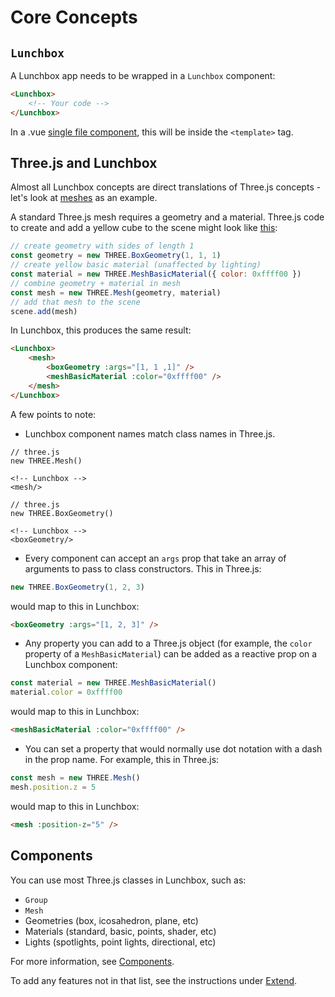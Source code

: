 # Core Concepts

## `Lunchbox`

A Lunchbox app needs to be wrapped in a `Lunchbox` component:

```html
<Lunchbox>
    <!-- Your code -->
</Lunchbox>
```

In a .vue [single file component](https://v3.vuejs.org/guide/single-file-component.html#single-file-components), this will be inside the `<template>` tag.

## Three.js and Lunchbox

Almost all Lunchbox concepts are direct translations of Three.js concepts - let's look at [meshes](https://threejs.org/docs/index.html?q=mesh#api/en/objects/Mesh) as an example.

A standard Three.js mesh requires a geometry and a material. Three.js code to create and add a yellow cube to the scene might look like [this](https://threejs.org/docs/index.html?q=mesh#api/en/objects/Mesh):

```js
// create geometry with sides of length 1
const geometry = new THREE.BoxGeometry(1, 1, 1)
// create yellow basic material (unaffected by lighting)
const material = new THREE.MeshBasicMaterial({ color: 0xffff00 })
// combine geometry + material in mesh
const mesh = new THREE.Mesh(geometry, material)
// add that mesh to the scene
scene.add(mesh)
```

In Lunchbox, this produces the same result:

```html
<Lunchbox>
    <mesh>
        <boxGeometry :args="[1, 1 ,1]" />
        <meshBasicMaterial :color="0xffff00" />
    </mesh>
</Lunchbox>
```

A few points to note:

-   Lunchbox component names match class names in Three.js.

```
// three.js
new THREE.Mesh()

<!-- Lunchbox -->
<mesh/>

// three.js
new THREE.BoxGeometry()

<!-- Lunchbox -->
<boxGeometry/>
```

-   Every component can accept an `args` prop that take an array of arguments to pass to class constructors. This in Three.js:

```js
new THREE.BoxGeometry(1, 2, 3)
```

would map to this in Lunchbox:

```html
<boxGeometry :args="[1, 2, 3]" />
```

-   Any property you can add to a Three.js object (for example, the `color` property of a `MeshBasicMaterial`) can be added as a reactive prop on a Lunchbox component:

```js
const material = new THREE.MeshBasicMaterial()
material.color = 0xffff00
```

would map to this in Lunchbox:

```html
<meshBasicMaterial :color="0xffff00" />
```

-   You can set a property that would normally use dot notation with a dash in the prop name. For example, this in Three.js:

```js
const mesh = new THREE.Mesh()
mesh.position.z = 5
```

would map to this in Lunchbox:

```html
<mesh :position-z="5" />
```

## Components

You can use most Three.js classes in Lunchbox, such as:

-   `Group`
-   `Mesh`
-   Geometries (box, icosahedron, plane, etc)
-   Materials (standard, basic, points, shader, etc)
-   Lights (spotlights, point lights, directional, etc)

For more information, see [Components](/components/).

To add any features not in that list, see the instructions under [Extend](/components/extend/).

